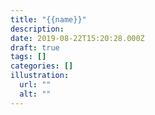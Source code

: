 ```yaml
---
title: "{{name}}"
description:
date: 2019-08-22T15:20:28.000Z
draft: true
tags: []
categories: []
illustration:
  url: ""
  alt: ""
---
```


